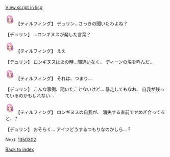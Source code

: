 [View script in lisp](../scripts/1350102.txt)

<img src="../images/units/101411.png" alt="101411.png" height="34"/>
【ティルフィング】
デュリン…さっきの聞いたわよね？

【デュリン】
…ロンギヌスが発した言葉？

<img src="../images/units/101411.png" alt="101411.png" height="34"/>
【ティルフィング】
ええ

【デュリン】
ロンギヌスはあの時…間違いなく、
ディーンの名を呼んだ…

<img src="../images/units/101411.png" alt="101411.png" height="34"/>
【ティルフィング】
それは、つまり…

【デュリン】
こんな事例、聞いたことないけど…
暴走してもなお、
自我が残っているのかもしれない…

<img src="../images/units/101411.png" alt="101411.png" height="34"/>
【ティルフィング】
ロンギヌスの自我が、
消失する直前でせめぎ合ってると…？

【デュリン】
おそらく…
アイツどうするつもりなのかしら…？

Next: [1350302](1350302.md)

[Back to index](index.md)
